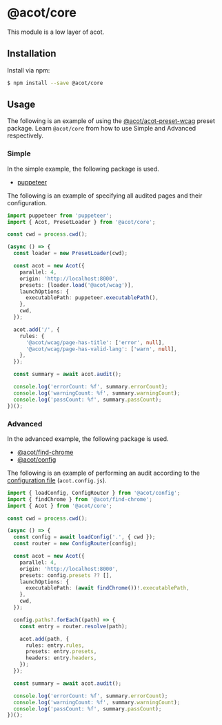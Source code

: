# @acot/core

This module is a low layer of acot.

## Installation

Install via npm:

```bash
$ npm install --save @acot/core
```

## Usage

The following is an example of using the [@acot/acot-preset-wcag](../acot-preset-wcag/) preset package. Learn `@acot/core` from how to use Simple and Advanced respectively.

### Simple

In the simple example, the following package is used.

- [puppeteer](https://github.com/puppeteer/puppeteer)

The following is an example of specifying all audited pages and their configuration.

```typescript
import puppeteer from 'puppeteer';
import { Acot, PresetLoader } from '@acot/core';

const cwd = process.cwd();

(async () => {
  const loader = new PresetLoader(cwd);

  const acot = new Acot({
    parallel: 4,
    origin: 'http://localhost:8000',
    presets: [loader.load('@acot/wcag')],
    launchOptions: {
      executablePath: puppeteer.executablePath(),
    },
    cwd,
  });

  acot.add('/', {
    rules: {
      '@acot/wcag/page-has-title': ['error', null],
      '@acot/wcag/page-has-valid-lang': ['warn', null],
    },
  });

  const summary = await acot.audit();

  console.log('errorCount: %f', summary.errorCount);
  console.log('warningCount: %f', summary.warningCount);
  console.log('passCount: %f', summary.passCount);
})();
```

### Advanced

In the advanced example, the following package is used.

- [@acot/find-chrome](../find-chrome/)
- [@acot/config](../config/)

The following is an example of performing an audit according to the [configuration file](../../docs/configuration.md) (`acot.config.js`).

```typescript
import { loadConfig, ConfigRouter } from '@acot/config';
import { findChrome } from '@acot/find-chrome';
import { Acot } from '@acot/core';

const cwd = process.cwd();

(async () => {
  const config = await loadConfig('.', { cwd });
  const router = new ConfigRouter(config);

  const acot = new Acot({
    parallel: 4,
    origin: 'http://localhost:8000',
    presets: config.presets ?? [],
    launchOptions: {
      executablePath: (await findChrome())!.executablePath,
    },
    cwd,
  });

  config.paths?.forEach((path) => {
    const entry = router.resolve(path);

    acot.add(path, {
      rules: entry.rules,
      presets: entry.presets,
      headers: entry.headers,
    });
  });

  const summary = await acot.audit();

  console.log('errorCount: %f', summary.errorCount);
  console.log('warningCount: %f', summary.warningCount);
  console.log('passCount: %f', summary.passCount);
})();
```
